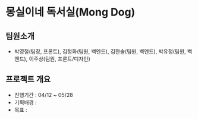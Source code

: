 # 몽실이네 독서실(Mong Dog)

## 팀원소개
* 박영철(팀장, 프론트), 김청화(팀원, 백엔드), 김한솔(팀원, 백엔드), 박유정(팀원, 백엔드), 이주상(팀원, 프론트/디자인)

## 프로젝트 개요
* 진행기간 : 04/12 ~ 05/28
* 기획배경 : 
* 목표 : 